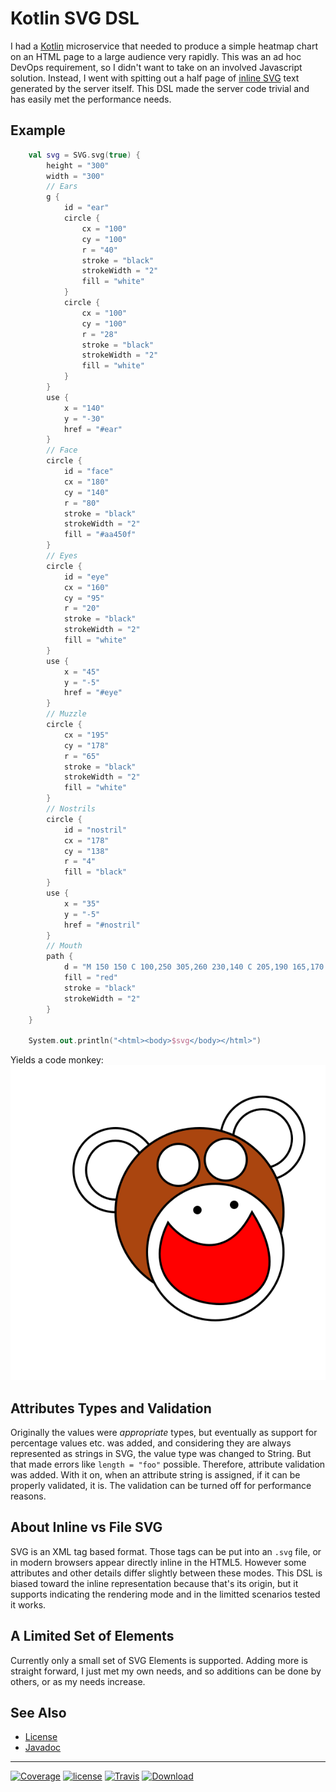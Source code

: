 # Kotlin SVG DSL

I had a [Kotlin](https://kotlinlang.org/) microservice that needed to produce a simple heatmap chart on an HTML page to
a large audience very rapidly. This was an ad hoc DevOps requirement, so I didn't want to take on an involved Javascript
solution. Instead, I went with spitting out a half page of [inline SVG](https://www.w3schools.com/html/html5_svg.asp)
text generated by the server itself. This DSL made the server code trivial and has easily met the performance needs.

## Example

```kotlin
    val svg = SVG.svg(true) {
        height = "300"
        width = "300"
        // Ears
        g {
            id = "ear"
            circle {
                cx = "100"
                cy = "100"
                r = "40"
                stroke = "black"
                strokeWidth = "2"
                fill = "white"
            }
            circle {
                cx = "100"
                cy = "100"
                r = "28"
                stroke = "black"
                strokeWidth = "2"
                fill = "white"
            }
        }
        use {
            x = "140"
            y = "-30"
            href = "#ear"
        }
        // Face
        circle {
            id = "face"
            cx = "180"
            cy = "140"
            r = "80"
            stroke = "black"
            strokeWidth = "2"
            fill = "#aa450f"
        }
        // Eyes
        circle {
            id = "eye"
            cx = "160"
            cy = "95"
            r = "20"
            stroke = "black"
            strokeWidth = "2"
            fill = "white"
        }
        use {
            x = "45"
            y = "-5"
            href = "#eye"
        }
        // Muzzle
        circle {
            cx = "195"
            cy = "178"
            r = "65"
            stroke = "black"
            strokeWidth = "2"
            fill = "white"
        }
        // Nostrils
        circle {
            id = "nostril"
            cx = "178"
            cy = "138"
            r = "4"
            fill = "black"
        }
        use {
            x = "35"
            y = "-5"
            href = "#nostril"
        }
        // Mouth
        path {
            d = "M 150 150 C 100,250 305,260 230,140 C 205,190 165,170 150,150 Z"
            fill = "red"
            stroke = "black"
            strokeWidth = "2"
        }
    }
        
    System.out.println("<html><body>$svg</body></html>")
```
Yields a code monkey:
![code monkey](./docs/images/codeMonkey.svg)
## Attributes Types and Validation
Originally the values were *appropriate* types, but eventually as support for percentage values etc. was added, and
considering they are always represented as strings in SVG, the value type was changed to String. But that made
errors like `length = "foo"` possible.  Therefore, attribute validation was added. With it on, when an attribute string
is assigned, if it can be properly validated, it is. The validation can be turned off for performance reasons. 

## About Inline vs File SVG
SVG is an XML tag based format. Those tags can be put into an `.svg` file, or in modern browsers 
appear directly inline in the HTML5. However some attributes and other details differ slightly between these modes. This
DSL is biased toward the inline representation because that's its origin, but it supports indicating the rendering mode
and in the limitted scenarios tested it works.

## A Limited Set of Elements
Currently only a small set of SVG Elements is supported. Adding more is straight forward, I just met my own needs, and 
so additions can be done by others, or as my needs increase.

## See Also

- [License](LICENSE.md)
- [Javadoc](https://nwillc.github.io/ksvg/javadoc)

-----
[![Coverage](https://codecov.io/gh/nwillc/ksvg/branch/master/graphs/badge.svg?branch=master)](https://codecov.io/gh/nwillc/ksvg)
[![license](https://img.shields.io/github/license/nwillc/ksvg.svg)](https://tldrlegal.com/license/-isc-license)
[![Travis](https://img.shields.io/travis/nwillc/ksvg.svg)](https://travis-ci.org/nwillc/ksvg)
[![Download](https://api.bintray.com/packages/nwillc/maven/ksvg/images/download.svg)](https://bintray.com/nwillc/maven/ksvg/_latestVersion)
